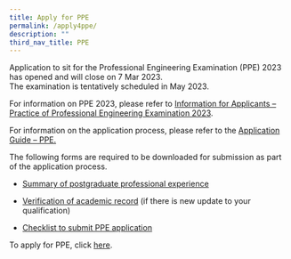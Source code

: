 ```yaml
---
title: Apply for PPE
permalink: /apply4ppe/
description: ""
third_nav_title: PPE
---
```

Application to sit for the Professional Engineering Examination (PPE) 2023 has opened and will close on 7 Mar 2023.  <br>The examination is tentatively scheduled in May 2023.  

For information on PPE 2023, please refer to [Information for Applicants – Practice of Professional Engineering Examination 2023](/files/Downloads/Info%20on%20Exams/PPE_2023.pdf).  

For information on the application process, please refer to the [Application Guide – PPE.](/files/Downloads/Info%20on%20Exams/Application_Guide_for_PPE_2023.pdf)
 
The following forms are required to be downloaded for submission as part of the application process.  

* [Summary of postgraduate professional experience](https://www.peb.gov.sg/Downloads/Summary%20of%20Prof%20Experience%20-%20PPE.xls)  

* [Verification of academic record](https://www.peb.gov.sg/Downloads/Verification%20of%20academic%20record%20-%20PPE.xls) (if there is new update to your qualification)  

* [Checklist to submit PPE application](/files/Downloads/Info%20on%20Exams/Checklist%20for%20PPE%20application.pdf) <br>

To apply for PPE, click [here](https://www.peb.gov.sg/login_can.aspx).